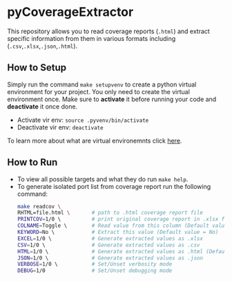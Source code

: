 # pyCoverageExtractor
This repository allows you to read coverage reports (`.html`) and extract specific information from them in various formats including (`.csv`,`.xlsx`,`.json`,`.html`).

## How to Setup
Simply run the command `make setupvenv` to create a python virtual environment for your project. 
You only need to create the virtual environment once. Make sure to **activate** it before running your code and **deactivate** it once done.  
-   Activate vir env: `source .pyvenv/bin/activate`
-   Deactivate vir env: `deactivate`

To learn more about what are virtual environemnts click [here](https://realpython.com/python-virtual-environments-a-primer/).

## How to Run
-   To view all possible targets and what they do run `make help`.
-   To generate isolated port list from coverage report run the following command:
    ```bash
    make readcov \
    RHTML=file.html \       # path to .html coverage report file
    PRINTCOV=1/0 \          # print original coverage report in .xlsx format
    COLNAME=Toggle \        # Read value from this column (Default value = Toggle)
    KEYWORD=No \            # Extract this value (Default value = No)
    EXCEL=1/0 \             # Generate extracted values as .xlsx
    CSV=1/0 \               # Generate extracted values as .csv
    HTML=1/0 \              # Generate extracted values as .html (Default output)
    JSON=1/0 \              # Generate extracted values as .json
    VERBOSE=1/0 \           # Set/Unset verbosity mode        
    DEBUG=1/0               # Set/Unset debugging mode
    ``` 
